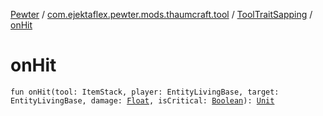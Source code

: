 [Pewter](../../index.md) / [com.ejektaflex.pewter.mods.thaumcraft.tool](../index.md) / [ToolTraitSapping](index.md) / [onHit](./on-hit.md)

# onHit

`fun onHit(tool: ItemStack, player: EntityLivingBase, target: EntityLivingBase, damage: `[`Float`](https://kotlinlang.org/api/latest/jvm/stdlib/kotlin/-float/index.html)`, isCritical: `[`Boolean`](https://kotlinlang.org/api/latest/jvm/stdlib/kotlin/-boolean/index.html)`): `[`Unit`](https://kotlinlang.org/api/latest/jvm/stdlib/kotlin/-unit/index.html)